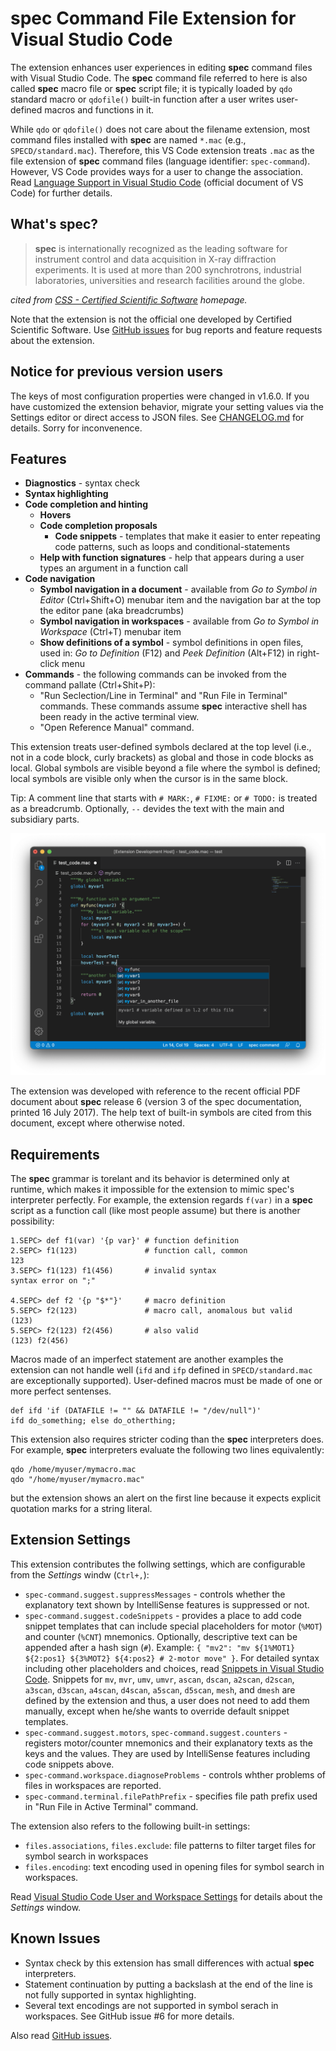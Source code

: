 # __spec__ Command File Extension for Visual Studio Code

The extension enhances user experiences in editing __spec__ command files with Visual Studio Code.
The __spec__ command file referred to here is also called __spec__ macro file or __spec__ script file; it is typically loaded by `qdo` standard macro or `qdofile()` built-in function after a user writes user-defined macros and functions in it.

While `qdo` or `qdofile()` does not care about the filename extension, most command files installed with __spec__ are named `*.mac` (e.g., `SPECD/standard.mac`).
Therefore, this VS Code extension treats `.mac` as the file extension of __spec__ command files (language identifier: `spec-command`).
However, VS Code provides ways for a user to change the association.
Read [Language Support in Visual Studio Code](https://code.visualstudio.com/docs/languages/overview) (official document of VS Code) for further details.

## What's __spec__?

> __spec__ is internationally recognized as the leading software for instrument control and data acquisition in X-ray diffraction experiments.
> It is used at more than 200 synchrotrons, industrial laboratories, universities and research facilities around the globe.

_cited from [CSS - Certified Scientific Software](https://www.certif.com) homepage._

Note that the extension is not the official one developed by Certified Scientific Software.
Use [GitHub issues](https://github.com/fujidana/vscode-spec-command/issues) for bug reports and feature requests about the extension.

## Notice for previous version users

The keys of most configuration properties were changed in v1.6.0.
If you have customized the extension behavior, migrate your setting values via the Settings editor or direct access to JSON files.
See [CHANGELOG.md](CHANGELOG.md) for details.
Sorry for inconvenence.

## Features

* __Diagnostics__ - syntax check
* __Syntax highlighting__
* __Code completion and hinting__
  * __Hovers__
  * __Code completion proposals__
    * __Code snippets__ - templates that make it easier to enter repeating code patterns, such as loops and conditional-statements
  * __Help with function signatures__ - help that appears during a user types an argument in a function call
* __Code navigation__
  * __Symbol navigation in a document__ - available from _Go to Symbol in Editor_ (Ctrl+Shift+O) menubar item and the navigation bar at the top the editor pane (aka breadcrumbs)
  * __Symbol navigation in workspaces__ - available from _Go to Symbol in Workspace_ (Ctrl+T) menubar item
  * __Show definitions of a symbol__ - symbol definitions in open files, used in: _Go to Definition_ (F12) and _Peek Definition_ (Alt+F12) in right-click menu
* __Commands__ - the following commands can be invoked from the command pallate (Ctrl+Shit+P):
  * "Run Seclection/Line in Terminal" and "Run File in Terminal" commands. These commands assume __spec__ interactive shell has been ready in the active terminal view.
  * "Open Reference Manual" command.

This extension treats user-defined symbols declared at the top level (i.e., not in a code block, curly brackets) as global and those in code blocks as local.
Global symbols are visible beyond a file where the symbol is defined; local symbols are visible only when the cursor is in the same block.

Tip: A comment line that starts with `# MARK:`, `# FIXME:` or `# TODO:` is treated as a breadcrumb. Optionally, `--` devides the text with the main and subsidiary parts.

![screenshot of the hover](resources/screenshot.png "hover demo")

The extension was developed with reference to the recent official PDF document about __spec__ release 6 (version 3 of the spec documentation, printed 16 July 2017).
The help text of built-in symbols are cited from this document, except where otherwise noted.

## Requirements

The __spec__ grammar is torelant and its behavior is determined only at runtime, which makes it impossible for the extension to mimic spec's interpreter perfectly.
For example, the extension regards `f(var)` in a __spec__ script as a function call (like most people assume) but there is another possibility:

```
1.SEPC> def f1(var) '{p var}' # function definition
2.SEPC> f1(123)               # function call, common
123
3.SEPC> f1(123) f1(456)       # invalid syntax
syntax error on ";"

4.SEPC> def f2 '{p "$*"}'     # macro definition
5.SEPC> f2(123)               # macro call, anomalous but valid
(123)
5.SEPC> f2(123) f2(456)       # also valid
(123) f2(456)
```

Macros made of an imperfect statement are another examples the extension can not handle well
(`ifd` and `ifp` defined in `SPECD/standard.mac` are exceptionally supported).
User-defined macros must be made of one or more perfect sentenses.

```
def ifd 'if (DATAFILE != "" && DATAFILE != "/dev/null")'
ifd do_something; else do_otherthing;
```

This extension also requires stricter coding than the __spec__ interpreters does.
For example, __spec__ interpreters evaluate the following two lines equivalently:

```
qdo /home/myuser/mymacro.mac
qdo "/home/myuser/mymacro.mac"
```

but the extension shows an alert on the first line because it expects explicit quotation marks for a string literal.

## Extension Settings

This extension contributes the follwing settings, which are configurable from the _Settings_ windw (`Ctrl+,`):

* `spec-command.suggest.suppressMessages` - controls whether the explanatory text shown by IntelliSense features is suppressed or not.
* `spec-command.suggest.codeSnippets` - provides a place to add code snippet templates that can include special placeholders for motor (`%MOT`) and counter (`%CNT`) mnemonics. Optionally, descriptive text can be appended after a hash sign (`#`). Example: `{ "mv2": "mv ${1%MOT1} ${2:pos1} ${3%MOT2} ${4:pos2} # 2-motor move" }`. For detailed syntax including other placeholders and choices, read [Snippets in Visual Studio Code](https://code.visualstudio.com/docs/editor/userdefinedsnippets). Snippets for `mv`, `mvr`, `umv`, `umvr`, `ascan`, `dscan`, `a2scan`, `d2scan`, `a3scan`, `d3scan`, `a4scan`, `d4scan`,  `a5scan`, `d5scan`, `mesh`, and `dmesh` are defined by the extension and thus, a user does not need to add them manually, except when he/she wants to override default snippet templates.
* `spec-command.suggest.motors`, `spec-command.suggest.counters` - registers motor/counter mnemonics and their explanatory texts as the keys and the values. They are used by IntelliSense features including code snippets above.
* `spec-command.workspace.diagnoseProblems` - controls whther problems of files in workspaces are reported.
* `spec-command.terminal.filePathPrefix` - specifies file path prefix used in "Run File in Active Terminal" command.

The extension also refers to the following built-in settings:

* `files.associations`, `files.exclude`: file patterns to filter target files for symbol search in workspaces
* `files.encoding`: text encoding used in opening files for symbol search in workspaces.

Read [Visual Studio Code User and Workspace Settings](https://code.visualstudio.com/docs/getstarted/settings) for details about the _Settings_ window.

## Known Issues

* Syntax check by this extension has small differences with actual __spec__ interpreters.
* Statement continuation by putting a backslash at the end of the line is not fully supported in syntax highlighting.
* Several text encodings are not supported in symbol serach in workspaces. See GitHub issue #6 for more details.

Also read [GitHub issues](https://github.com/fujidana/vscode-spec-cmmand/issues).
